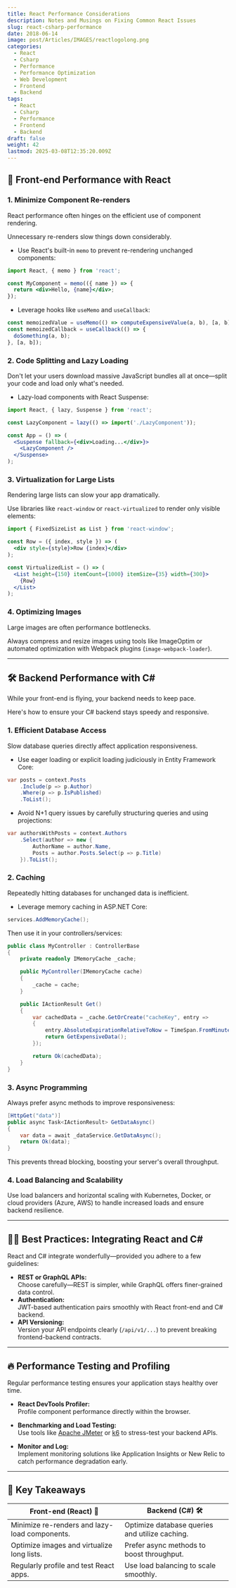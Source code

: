 ```yaml
---
title: React Performance Considerations
description: Notes and Musings on Fixing Common React Issues
slug: react-csharp-performance
date: 2018-06-14
image: post/Articles/IMAGES/reactlogolong.png
categories:
  - React
  - Csharp
  - Performance
  - Performance Optimization
  - Web Development
  - Frontend
  - Backend
tags:
  - React
  - Csharp
  - Performance
  - Frontend
  - Backend
draft: false
weight: 42
lastmod: 2025-03-08T12:35:20.009Z
---
```

<!-- Front-end performance directly impacts user satisfaction.  

If your web app feels sluggish, users won't hesitate to abandon ship and move to something snappier.  

When using React as your front-end technology alongside a robust C# backend, there are specific best practices and performance tips you should follow to create blazing-fast, responsive web applications.  

Let's dive in! -->

## 🚀 Front-end Performance with React

### 1. **Minimize Component Re-renders**

React performance often hinges on the efficient use of component rendering.

Unnecessary re-renders slow things down considerably.

* Use React's built-in `memo` to prevent re-rendering unchanged components:

```jsx
import React, { memo } from 'react';

const MyComponent = memo(({ name }) => {
  return <div>Hello, {name}</div>;
});
```

* Leverage hooks like `useMemo` and `useCallback`:

```jsx
const memoizedValue = useMemo(() => computeExpensiveValue(a, b), [a, b]);
const memoizedCallback = useCallback(() => {
  doSomething(a, b);
}, [a, b]);
```

### 2. **Code Splitting and Lazy Loading**

Don't let your users download massive JavaScript bundles all at once—split your code and load only what's needed.

* Lazy-load components with React Suspense:

```jsx
import React, { lazy, Suspense } from 'react';

const LazyComponent = lazy(() => import('./LazyComponent'));

const App = () => (
  <Suspense fallback={<div>Loading...</div>}>
    <LazyComponent />
  </Suspense>
);
```

### 3. **Virtualization for Large Lists**

Rendering large lists can slow your app dramatically.

Use libraries like `react-window` or `react-virtualized` to render only visible elements:

```jsx
import { FixedSizeList as List } from 'react-window';

const Row = ({ index, style }) => (
  <div style={style}>Row {index}</div>
);

const VirtualizedList = () => (
  <List height={150} itemCount={1000} itemSize={35} width={300}>
    {Row}
  </List>
);
```

### 4. **Optimizing Images**

Large images are often performance bottlenecks.

Always compress and resize images using tools like ImageOptim or automated optimization with Webpack plugins (`image-webpack-loader`).

***

## 🛠️ Backend Performance with C\#

While your front-end is flying, your backend needs to keep pace.

Here's how to ensure your C# backend stays speedy and responsive.

### 1. **Efficient Database Access**

Slow database queries directly affect application responsiveness.

* Use eager loading or explicit loading judiciously in Entity Framework Core:

```csharp
var posts = context.Posts
    .Include(p => p.Author)
    .Where(p => p.IsPublished)
    .ToList();
```

* Avoid N+1 query issues by carefully structuring queries and using projections:

```csharp
var authorsWithPosts = context.Authors
    .Select(author => new {
        AuthorName = author.Name,
        Posts = author.Posts.Select(p => p.Title)
    }).ToList();
```

### 2. **Caching**

Repeatedly hitting databases for unchanged data is inefficient.

* Leverage memory caching in ASP.NET Core:

```csharp
services.AddMemoryCache();
```

Then use it in your controllers/services:

```csharp
public class MyController : ControllerBase
{
    private readonly IMemoryCache _cache;

    public MyController(IMemoryCache cache)
    {
        _cache = cache;
    }

    public IActionResult Get()
    {
        var cachedData = _cache.GetOrCreate("cacheKey", entry =>
        {
            entry.AbsoluteExpirationRelativeToNow = TimeSpan.FromMinutes(10);
            return GetExpensiveData();
        });

        return Ok(cachedData);
    }
}
```

### 3. **Async Programming**

Always prefer async methods to improve responsiveness:

```csharp
[HttpGet("data")]
public async Task<IActionResult> GetDataAsync()
{
    var data = await _dataService.GetDataAsync();
    return Ok(data);
}
```

This prevents thread blocking, boosting your server's overall throughput.

### 4. **Load Balancing and Scalability**

Use load balancers and horizontal scaling with Kubernetes, Docker, or cloud providers (Azure, AWS) to handle increased loads and ensure backend resilience.

***

## 🧑‍💻 Best Practices: Integrating React and C\#

React and C# integrate wonderfully—provided you adhere to a few guidelines:

* **REST or GraphQL APIs:**\
  Choose carefully—REST is simpler, while GraphQL offers finer-grained data control.
* **Authentication:**\
  JWT-based authentication pairs smoothly with React front-end and C# backend.
* **API Versioning:**\
  Version your API endpoints clearly (`/api/v1/...`) to prevent breaking frontend-backend contracts.

***

## 🔥 Performance Testing and Profiling

Regular performance testing ensures your application stays healthy over time.

* **React DevTools Profiler:**\
  Profile component performance directly within the browser.

* **Benchmarking and Load Testing:**\
  Use tools like [Apache JMeter](https://jmeter.apache.org/) or [k6](https://k6.io/) to stress-test your backend APIs.

* **Monitor and Log:**\
  Implement monitoring solutions like Application Insights or New Relic to catch performance degradation early.

***

## 📌 Key Takeaways

| Front-end (React) 🚀                          | Backend (C#) 🛠️                               |
| --------------------------------------------- | ---------------------------------------------- |
| Minimize re-renders and lazy-load components. | Optimize database queries and utilize caching. |
| Optimize images and virtualize long lists.    | Prefer async methods to boost throughput.      |
| Regularly profile and test React apps.        | Use load balancing to scale smoothly.          |

<!-- Adhering to these guidelines ensures your users experience fast, seamless interactions between your React frontend and robust C# backend.

Happy coding! 🎉 -->
